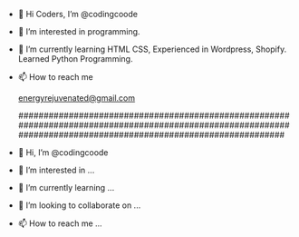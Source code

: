 
  
- 👋 Hi Coders,  I’m @codingcoode



- 👀 I’m interested in programming.
- 🌱 I’m currently learning HTML CSS, Experienced in Wordpress, Shopify. Learned Python Programming.


- 📫 How to reach me

  energyrejuvenated@gmail.com
  
  
  
  
  
  
  
  
  #################################################################################################################################################################

- 👋 Hi, I’m @codingcoode
- 👀 I’m interested in ...
- 🌱 I’m currently learning ...
- 💞️ I’m looking to collaborate on ...
- 📫 How to reach me ...


<!---
codingcoode/codingcoode is a ✨ special ✨ repository because its `README.md` (this file) appears on your GitHub profile.
You can click the Preview link to take a look at your changes.
--->
